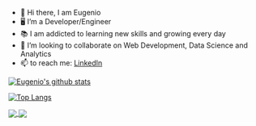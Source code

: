 - :wave: Hi there, I am Eugenio
- :desktop_computer: I’m a Developer/Engineer
- :books: I am addicted to learning new skills and growing every day
- :handshake: I’m looking to collaborate on Web Development, Data Science and Analytics
- 📫 to reach me: [LinkedIn](https://www.linkedin.com/in/eugenio-frisetti-carpani/)

[![Eugenio's github stats](https://github-readme-stats.vercel.app/api?username=eugenio114&count_private=true&show_icons=true&theme=radical&hide_rank=false)](https://github.com/eugenio114/github-readme-stats)

[![Top Langs](https://github-readme-stats.vercel.app/api/top-langs/?username=eugenio114&layout=compact)](https://github.com/eugenio114/github-readme-stats)

<a href="https://github.com/eugenio114/github-readme-stats">
  <img align="center" src="https://github-readme-stats.vercel.app/api/pin/?username=eugenio114&repo=github-readme-stats" />
</a>
<a href="https://github.com/eugenio114/github-readme-stats">
  <img align="center" src="(https://github-readme-stats.vercel.app/api/top-langs/?username=eugenio114&layout=compact)](https://github.com/eugenio114/github-readme-stats)" />
</a>
